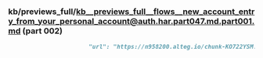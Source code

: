 ### kb/previews_full/kb__previews_full__flows__new_account_entry_from_your_personal_account@auth.har.part047.md.part001.md (part 002)

```md
                       "url": "https://n958200.alteg.io/chunk-KO722YSM.js",
                                   
```

```
